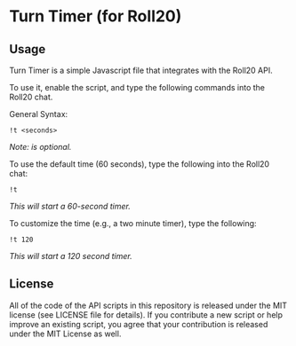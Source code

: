 # Turn Timer (for Roll20)

## Usage

Turn Timer is a simple Javascript file that integrates with the Roll20 API.

To use it, enable the script, and type the following commands into the Roll20 chat.

General Syntax:

```
!t <seconds>
```
*Note: <seconds> is optional.*

To use the default time (60 seconds), type the following into the Roll20 chat:

```
!t
```
*This will start a 60-second timer.*

To customize the time (e.g., a two minute timer), type the following:
```
!t 120
```
*This will start a 120 second timer.*

## License

All of the code of the API scripts in this repository is released under the MIT license (see LICENSE file for details). If you contribute a new script or help improve an existing script, you agree that your contribution is released under the MIT License as well.
